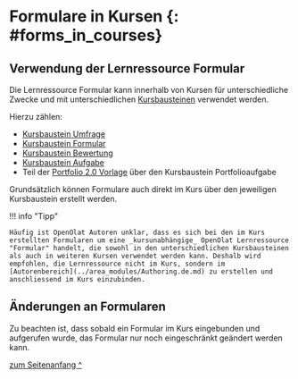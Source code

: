 # Formulare in Kursen {: #forms_in_courses} 

## Verwendung der Lernressource Formular

Die Lernressource Formular kann innerhalb von Kursen für unterschiedliche Zwecke und mit unterschiedlichen [Kursbausteinen](../learningresources/Course_Elements.de.md) verwendet werden.

Hierzu zählen:

* [Kursbaustein Umfrage](../learningresources/Course_Element_Survey.de.md)
* [Kursbaustein Formular](../learningresources/Course_Element_Form.de.md)
* [Kursbaustein Bewertung](../learningresources/Course_Element_Assessment.de.md)
* [Kursbaustein Aufgabe](../learningresources/Course_Element_Task.de.md)
* Teil der [Portfolio 2.0 Vorlage](Portfolio_template_Creation.de.md) über den Kursbaustein Portfolioaufgabe

Grundsätzlich können Formulare auch direkt im Kurs über den jeweiligen Kursbaustein erstellt werden.

!!! info "Tipp"

    Häufig ist OpenOlat Autoren unklar, dass es sich bei den im Kurs erstellten Formularen um eine _kursunabhängige_ OpenOlat Lernressource "Formular" handelt, die sowohl in den unterschiedlichen Kursbausteinen als auch in weiteren Kursen verwendet werden kann. Deshalb wird empfohlen, die Lernressource nicht im Kurs, sondern im [Autorenbereich](../area_modules/Authoring.de.md) zu erstellen und anschliessend im Kurs einzubinden.

## Änderungen an Formularen 

Zu beachten ist, dass sobald ein Formular im Kurs eingebunden und aufgerufen wurde, das Formular nur noch eingeschränkt geändert werden kann.

[zum Seitenanfang ^](#forms_in_courses)